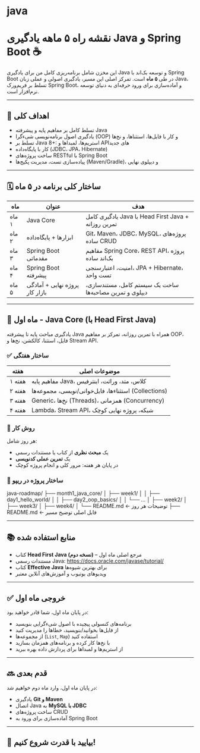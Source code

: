 # java

# نقشه راه ۵ ماهه یادگیری Java و Spring Boot ☕

این مخزن شامل برنامه‌ریزی کامل من برای یادگیری Java و توسعه بک‌اند با Spring Boot در طی **۵ ماه** است. تمرکز اصلی این مسیر، یادگیری اصولی و عملی زبان Java، تسلط بر فریم‌ورک Spring Boot، و آماده‌سازی برای ورود حرفه‌ای به دنیای توسعه نرم‌افزار است.

---

## 🎯 اهداف کلی

- تسلط کامل بر مفاهیم پایه و پیشرفته Java
- یادگیری اصول برنامه‌نویسی شی‌ء‌گرا (OOP) و کار با فایل‌ها، استثناها، و نخ‌ها
- تسلط بر Java 8+: استریم‌ها، لمبداها و APIهای جدید
- کار با پایگاه‌داده (JDBC، JPA، Hibernate)
- ساخت پروژه‌های RESTful با Spring Boot
- پیاده‌سازی تست، مدیریت پکیج‌ها (Maven/Gradle)، و دیپلوی نهایی

---

## 🗓️ ساختار کلی برنامه در ۵ ماه

| ماه | عنوان | هدف |
|-----|--------|------|
| ماه ۱ | Java Core | یادگیری کامل Java با Head First Java + تمرین روزانه |
| ماه ۲ | ابزارها + پایگاه‌داده | Git، Maven، JDBC، MySQL، پروژه‌های ساده CRUD |
| ماه ۳ | Spring Boot مقدماتی | مفاهیم Spring Core، REST API، پروژه بک‌اند ساده |
| ماه ۴ | Spring Boot پیشرفته | امنیت، اعتبارسنجی، JPA + Hibernate، تست واحد |
| ماه ۵ | پروژه نهایی + آمادگی بازار کار | ساخت یک سیستم کامل، مستندسازی، دیپلوی و تمرین مصاحبه‌ها |

---

## 📘 ماه اول - Java Core (با Head First Java)

یادگیری مباحث پایه تا پیشرفته Java همراه با تمرین روزانه، تمرکز بر مفاهیم OOP، فایل، استثنا، کالکشن، نخ‌ها و Stream API.

### ✅ ساختار هفتگی

| هفته | موضوعات اصلی |
|------|----------------|
| هفته ۱ | مفاهیم پایه Java، کلاس، متد، وراثت، اینترفیس |
| هفته ۲ | استثناء‌ها، فایل‌خوانی/نویسی، مجموعه‌ها (Collections) |
| هفته ۳ | Generic، نخ‌ها (Threads)، همزمانی (Concurrency) |
| هفته ۴ | Lambda، Stream API، شبکه، پروژه نهایی کوچک |

### 🧪 روش کار

هر روز شامل:
- یک **مبحث نظری** از کتاب یا مستندات رسمی
- یک **تمرین عملی کدنویسی**
- در پایان هر هفته: مرور کلی و انجام پروژه کوچک

### 📂 ساختار پروژه در ریپو

java-roadmap/
├── month1_java_core/
│ ├── week1/
│ │ ├── day1_hello_world/
│ │ ├── day2_oop_basics/
│ │ └── ...
│ ├── week2/
│ ├── week3/
│ ├── week4/
│ └── README.md ← توضیحات هر روز
├── README.md ← فایل اصلی توضیح مسیر



---

## 📚 منابع استفاده شده

- کتاب **Head First Java (نسخه دوم)** – مرجع اصلی ماه اول
- مستندات رسمی Java: https://docs.oracle.com/javase/tutorial/
- کتاب **Effective Java** برای بهترین شیوه‌ها
- ویدیوهای یوتیوب و آموزش‌های آنلاین معتبر

---

## ✅ خروجی ماه اول

در پایان ماه اول، شما قادر خواهید بود:
- برنامه‌های کنسولی پیچیده با اصول شی‌ء‌گرایی بنویسید
- از فایل‌ها بخوانید/بنویسید، خطاها را مدیریت کنید
- از مجموعه‌ها (`List`, `Map`) استفاده کنید
- با نخ‌ها کار کرده و برنامه‌های همزمان بسازید
- از استریم‌ها و لمبداها برای پردازش داده بهره ببرید

---

## 🔜 قدم بعدی

در پایان ماه اول، وارد ماه دوم خواهیم شد:
- یادگیری **Git و Maven**
- اتصال Java به **MySQL با JDBC**
- ساخت پروژه‌های CRUD
- آماده‌سازی برای ورود به Spring Boot

---

## 🚀 بیایید با قدرت شروع کنیم!

